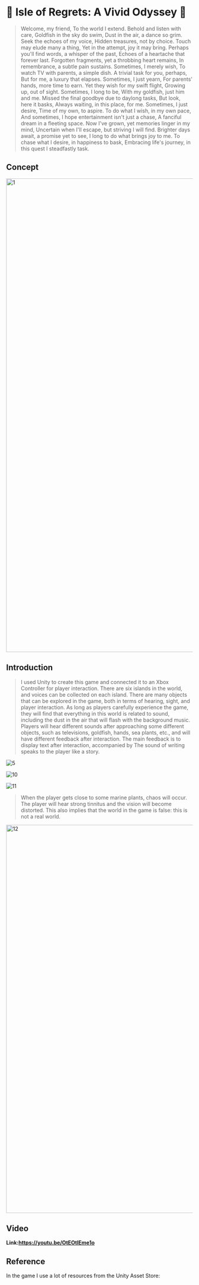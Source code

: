 # 🪸 Isle of Regrets: A Vivid Odyssey 🐠

>Welcome, my friend, To the world I extend. Behold and listen with care,
Goldfish in the sky do swim, Dust in the air, a dance so grim.
Seek the echoes of my voice, Hidden treasures, not by choice.
Touch may elude many a thing, Yet in the attempt, joy it may bring.
Perhaps you'll find words, a whisper of the past, Echoes of a heartache that forever last. Forgotten fragments, yet a throbbing heart remains, In remembrance, a subtle pain sustains.
Sometimes, I merely wish, To watch TV with parents, a simple dish. A trivial task for you, perhaps, But for me, a luxury that elapses.
Sometimes, I just yearn, For parents' hands, more time to earn. Yet they wish for my swift flight, Growing up, out of sight.
Sometimes, I long to be, With my goldfish, just him and me. Missed the final goodbye due to daylong tasks, But look, here it basks, Always waiting, in this place, for me.
Sometimes, I just desire, Time of my own, to aspire. To do what I wish, in my own pace,
And sometimes, I hope entertainment isn't just a chase, A fanciful dream in a fleeting space.
Now I've grown, yet memories linger in my mind, Uncertain when I'll escape, but striving I will find. Brighter days await, a promise yet to see, I long to do what brings joy to me. To chase what I desire, in happiness to bask, Embracing life's journey, in this quest I steadfastly task.


## Concept

<img width="1275" alt="1" src="https://github.com/gzldsss/Isle-of-Regrets-A-Vivid-Odyssey/assets/118484191/404f2528-a0f8-4891-9789-d60a56125a3e">

## Introduction
>I used Unity to create this game and connected it to an Xbox Controller for player interaction. There are six islands in the world, and voices can be collected on each island. There are many objects that can be explored in the game, both in terms of hearing, sight, and player interaction. As long as players carefully experience the game, they will find that everything in this world is related to sound, including the dust in the air that will flash with the background music. Players will hear different sounds after approaching some different objects, such as televisions, goldfish, hands, sea plants, etc., and will have different feedback after interaction. The main feedback is to display text after interaction, accompanied by The sound of writing speaks to the player like a story.

![5](https://github.com/gzldsss/Isle-of-Regrets-A-Vivid-Odyssey/assets/118484191/9b952b11-39e4-4b36-808d-68bc3a18f5ed)

![10](https://github.com/gzldsss/Isle-of-Regrets-A-Vivid-Odyssey/assets/118484191/bdb43ef4-57e2-463b-b971-d1a48728d0a0)

![11](https://github.com/gzldsss/Isle-of-Regrets-A-Vivid-Odyssey/assets/118484191/e1aebfb6-340b-4c98-8975-6a2a3e259e9d)

>When the player gets close to some marine plants, chaos will occur. The player will hear strong tinnitus and the vision will become distorted. This also implies that the world in the game is false: this is not a real world.

<img width="1045" alt="12" src="https://github.com/gzldsss/Isle-of-Regrets-A-Vivid-Odyssey/assets/118484191/03dcf788-c87c-41e5-8265-526ec5121d4d">

## Video

**Link:https://youtu.be/OtEOtlEme1o**

## Reference

In the game I use a lot of resources from the Unity Asset Store:






